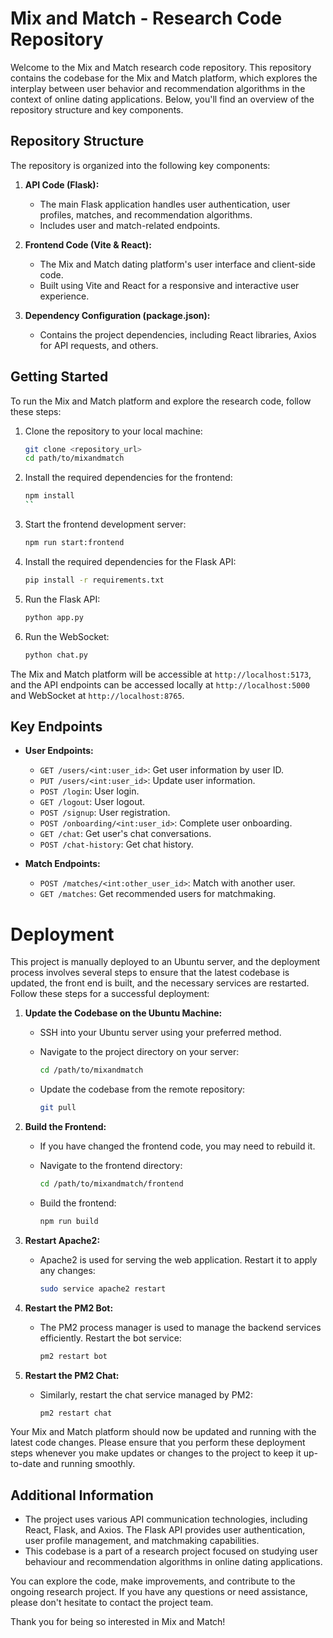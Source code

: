 # Mix and Match - Research Code Repository

Welcome to the Mix and Match research code repository. This repository contains the codebase for the Mix and Match platform, which explores the interplay between user behavior and recommendation algorithms in the context of online dating applications. Below, you'll find an overview of the repository structure and key components.

## Repository Structure

The repository is organized into the following key components:

1. **API Code (Flask):**
   - The main Flask application handles user authentication, user profiles, matches, and recommendation algorithms.
   - Includes user and match-related endpoints.

2. **Frontend Code (Vite & React):**
   - The Mix and Match dating platform's user interface and client-side code.
   - Built using Vite and React for a responsive and interactive user experience.

3. **Dependency Configuration (package.json):**
   - Contains the project dependencies, including React libraries, Axios for API requests, and others.

## Getting Started

To run the Mix and Match platform and explore the research code, follow these steps:

1. Clone the repository to your local machine:

   ```bash
   git clone <repository_url>
   cd path/to/mixandmatch
   ```

2. Install the required dependencies for the frontend:

   ```bash
   npm install
   ``

3. Start the frontend development server:

   ```bash
   npm run start:frontend
   ```

4. Install the required dependencies for the Flask API:

   ```bash
   pip install -r requirements.txt
   ```

5. Run the Flask API:

   ```bash
   python app.py
   ```
   
5. Run the WebSocket:

   ```bash
   python chat.py
   ```

   

The Mix and Match platform will be accessible at `http://localhost:5173`, and the API endpoints can be accessed locally at `http://localhost:5000` and WebSocket at `http://localhost:8765`.

## Key Endpoints

- **User Endpoints:**
  - `GET /users/<int:user_id>`: Get user information by user ID.
  - `PUT /users/<int:user_id>`: Update user information.
  - `POST /login`: User login.
  - `GET /logout`: User logout.
  - `POST /signup`: User registration.
  - `POST /onboarding/<int:user_id>`: Complete user onboarding.
  - `GET /chat`: Get user's chat conversations.
  - `POST /chat-history`: Get chat history.

- **Match Endpoints:**
  - `POST /matches/<int:other_user_id>`: Match with another user.
  - `GET /matches`: Get recommended users for matchmaking.
 
# Deployment

This project is manually deployed to an Ubuntu server, and the deployment process involves several steps to ensure that the latest codebase is updated, the front end is built, and the necessary services are restarted. Follow these steps for a successful deployment:

1. **Update the Codebase on the Ubuntu Machine:**
   - SSH into your Ubuntu server using your preferred method.
   - Navigate to the project directory on your server:

     ```bash
     cd /path/to/mixandmatch
     ```

   - Update the codebase from the remote repository:

     ```bash
     git pull
     ```

2. **Build the Frontend:**
   - If you have changed the frontend code, you may need to rebuild it.
   - Navigate to the frontend directory:

     ```bash
     cd /path/to/mixandmatch/frontend
     ```

   - Build the frontend:

     ```bash
     npm run build
     ```

3. **Restart Apache2:**
   - Apache2 is used for serving the web application. Restart it to apply any changes:

     ```bash
     sudo service apache2 restart
     ```

4. **Restart the PM2 Bot:**
   - The PM2 process manager is used to manage the backend services efficiently. Restart the bot service:

     ```bash
     pm2 restart bot
     ```

5. **Restart the PM2 Chat:**
   - Similarly, restart the chat service managed by PM2:

     ```bash
     pm2 restart chat
     ```

Your Mix and Match platform should now be updated and running with the latest code changes. Please ensure that you perform these deployment steps whenever you make updates or changes to the project to keep it up-to-date and running smoothly.


## Additional Information

- The project uses various API communication technologies, including React, Flask, and Axios. The Flask API provides user authentication, user profile management, and matchmaking capabilities.
- This codebase is a part of a research project focused on studying user behaviour and recommendation algorithms in online dating applications.

You can explore the code, make improvements, and contribute to the ongoing research project. If you have any questions or need assistance, please don't hesitate to contact the project team.

Thank you for being so interested in Mix and Match!
